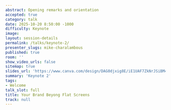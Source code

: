 ```yaml
---
abstract: Opening remarks and orientation
accepted: true
category: talk
date: 2025-10-20 8:50:00 -1000
difficulty: Keynote
image:
layout: session-details
permalink: /talks/keynote-2/
presenter_slugs: mike-charalambous
published: true
room: ''
show_video_urls: false
sitemap: true
slides_url: 'https://www.canva.com/design/DAG0djxig8E/iE1UAF7ZkNrJSiBM4XWSJg/view?utlId=h2fa66493de'
summary: 'Keynote 2'
tags:
- Welcome
talk_slot: full
title: Your Brand Beyong Flat Screens
track: null
---
```

